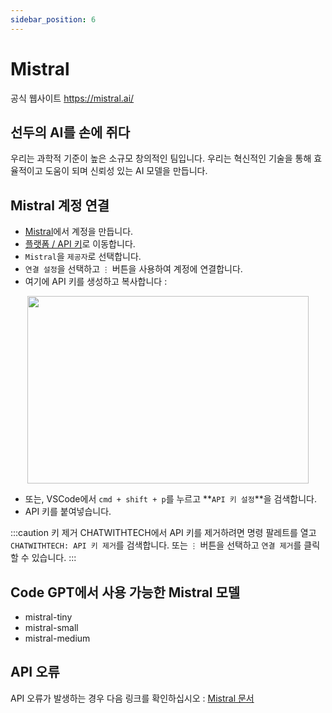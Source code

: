 ```yaml
---
sidebar_position: 6
---
```


# Mistral
공식 웹사이트 https://mistral.ai/

## 선두의 AI를 손에 쥐다
우리는 과학적 기준이 높은 소규모 창의적인 팀입니다. 우리는 혁신적인 기술을 통해 효율적이고 도움이 되며 신뢰성 있는 AI 모델을 만듭니다.

## Mistral 계정 연결
- [Mistral](https://auth.mistral.ai/ui/login)에서 계정을 만듭니다.
- [플랫폼 / API 키](https://console.mistral.ai/users/api-keys/)로 이동합니다.
- `Mistral`을 `제공자`로 선택합니다.
- `연결 설정`을 선택하고 `⋮` 버튼을 사용하여 계정에 연결합니다.
- 여기에 API 키를 생성하고 복사합니다 :
<p align="center">
      <img width="450" height="300" src="https://github.com/davila7/code-gpt-docs/assets/37567214/bd736fe1-f302-4a2d-a308-3b1ef9dec728" />
</p>
 
- 또는, VSCode에서 ```cmd + shift + p```를 누르고 **`API 키 설정`**을 검색합니다.
- API 키를 붙여넣습니다.

:::caution 키 제거
CHATWITHTECH에서 API 키를 제거하려면 명령 팔레트를 열고 `CHATWITHTECH: API 키 제거`를 검색합니다. 또는 `⋮` 버튼을 선택하고 `연결 제거`를 클릭할 수 있습니다.
:::

## Code GPT에서 사용 가능한 Mistral 모델
- mistral-tiny
- mistral-small
- mistral-medium

## API 오류
API 오류가 발생하는 경우 다음 링크를 확인하십시오 : [Mistral 문서](https://docs.mistral.ai/)

